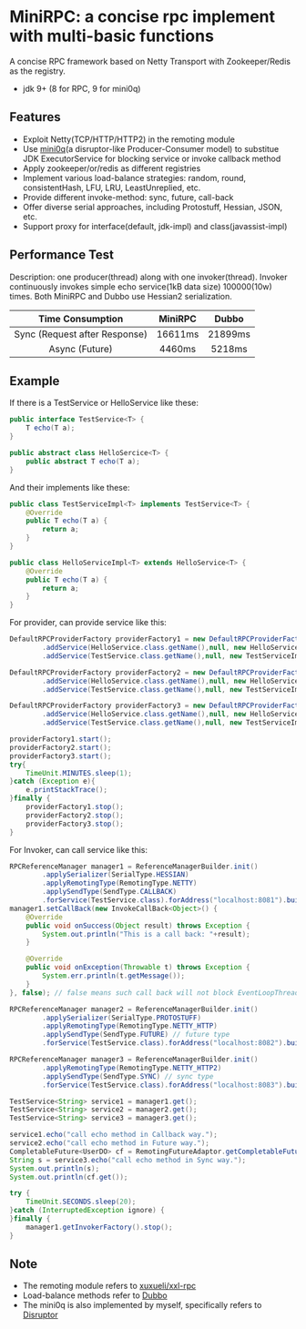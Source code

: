 # MiniRPC: a concise rpc implement with multi-basic functions  

A concise RPC framework based on Netty Transport with Zookeeper/Redis as the registry.

- jdk 9+ (8 for RPC, 9 for mini0q)  

## Features  

- Exploit Netty(TCP/HTTP/HTTP2) in the remoting module  
- Use [mini0q](https://github.com/chorifa/mini0q)(a disruptor-like Producer-Consumer model) to substitue JDK ExecutorService for blocking service or invoke callback method  
- Apply zookeeper/or/redis as different registries  
- Implement various load-balance strategies: random, round, consistentHash, LFU, LRU, LeastUnreplied, etc.  
- Provide different invoke-method: sync, future, call-back  
- Offer diverse serial approaches, including Protostuff, Hessian, JSON, etc.  
- Support proxy for interface(default, jdk-impl) and class(javassist-impl)

## Performance Test  

Description: one producer(thread) along with one invoker(thread). Invoker continuously invokes simple echo service(1kB data size) 100000(10w) times. Both MiniRPC and Dubbo use Hessian2 serialization.

| **Time Consumption** | **MiniRPC** | **Dubbo** |
|:------------------------------:|:-----------:|:---------:|
| Sync \(Request after Response\) | 16611ms     | 21899ms   |
| Async \(Future\)               | 4460ms      | 5218ms    |

## Example

If there is a TestService or HelloService like these:  

``` java
public interface TestService<T> {
    T echo(T a);
}

public abstract class HelloSercice<T> {
    public abstract T echo(T a);
}
```

And their implements like these:

``` java
public class TestServiceImpl<T> implements TestService<T> {
    @Override
    public T echo(T a) {
        return a;
    }
}

public class HelloServiceImpl<T> extends HelloService<T> {
    @Override
    public T echo(T a) {
        return a;
    }
}
```

For provider, can provide service like this:

``` java
DefaultRPCProviderFactory providerFactory1 = new DefaultRPCProviderFactory().init(RemotingType.NETTY, 8081)
        .addService(HelloService.class.getName(),null, new HelloServiceImpl<Integer>())
        .addService(TestService.class.getName(),null, new TestServiceImpl<String>());

DefaultRPCProviderFactory providerFactory2 = new DefaultRPCProviderFactory().init(RemotingType.NETTY_HTTP, 8082)
        .addService(HelloService.class.getName(),null, new HelloServiceImpl<Integer>(), true)
        .addService(TestService.class.getName(),null, new TestServiceImpl<String>(), true); // true means such service will block EventLoop

DefaultRPCProviderFactory providerFactory3 = new DefaultRPCProviderFactory().init(RemotingType.NETTY_HTTP2, 8083)
        .addService(HelloService.class.getName(),null, new HelloServiceImpl<Integer>(), false)
        .addService(TestService.class.getName(),null, new TestServiceImpl<String>(), false); // false means such service will not block

providerFactory1.start();
providerFactory2.start();
providerFactory3.start();
try{
    TimeUnit.MINUTES.sleep(1);
}catch (Exception e){
    e.printStackTrace();
}finally {
    providerFactory1.stop();
    providerFactory2.stop();
    providerFactory3.stop();
}
```

For Invoker, can call service like this:

``` java
RPCReferenceManager manager1 = ReferenceManagerBuilder.init()
        .applySerializer(SerialType.HESSIAN)
        .applyRemotingType(RemotingType.NETTY)
        .applySendType(SendType.CALLBACK)
        .forService(TestService.class).forAddress("localhost:8081").build();
manager1.setCallBack(new InvokeCallBack<Object>() {
    @Override
    public void onSuccess(Object result) throws Exception {
        System.out.println("This is a call back: "+result);
    }

    @Override
    public void onException(Throwable t) throws Exception {
        System.err.println(t.getMessage());
    }
}, false); // false means such call back will not block EventLoopThread

RPCReferenceManager manager2 = ReferenceManagerBuilder.init()
        .applySerializer(SerialType.PROTOSTUFF)
        .applyRemotingType(RemotingType.NETTY_HTTP)
        .applySendType(SendType.FUTURE) // future type
        .forService(TestService.class).forAddress("localhost:8082").build();

RPCReferenceManager manager3 = ReferenceManagerBuilder.init()
        .applyRemotingType(RemotingType.NETTY_HTTP2)
        .applySendType(SendType.SYNC) // sync type
        .forService(TestService.class).forAddress("localhost:8083").build();

TestService<String> service1 = manager1.get();
TestService<String> service2 = manager2.get();
TestService<String> service3 = manager3.get();

service1.echo("call echo method in Callback way.");
service2.echo("call echo method in Future way.");
CompletableFuture<UserDO> cf = RemotingFutureAdaptor.getCompletableFuture(); // get future
String s = service3.echo("call echo method in Sync way.");
System.out.println(s);
System.out.println(cf.get());

try {
    TimeUnit.SECONDS.sleep(20);
}catch (InterruptedException ignore) {
}finally {
    manager1.getInvokerFactory().stop();
}
```

## Note  

- The remoting module refers to [xuxueli/xxl-rpc](https://github.com/xuxueli/xxl-rpc)  
- Load-balance methods refer to [Dubbo](https://github.com/apache/dubbo)  
- The mini0q is also implemented by myself, specifically refers to [Disruptor](https://github.com/LMAX-Exchange/disruptor)